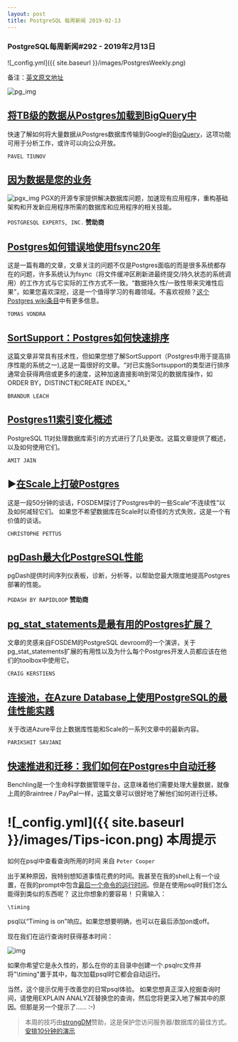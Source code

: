 ```yaml
---
layout: post
title: PostgreSQL 每周新闻 2019-02-13
---
```


### PostgreSQL每周新闻#292 - 2019年2月13日
![_config.yml]({{ site.baseurl }}/images/PostgresWeekly.png)

备注：[英文原文地址](https://postgresweekly.com/issues/292)

![pg_img](https://res.cloudinary.com/cpress/image/upload/w_1280,e_sharpen:60/ochjwlkwxnggjvhl94sk.jpg)

## [将TB级的数据从Postgres加载到BigQuery中](https://dzone.com/articles/loading-terabytes-of-data-from-postgres-into-bigqu)
快速了解如何将大量数据从Postgres数据库传输到Google的[BigQuery](https://cloud.google.com/bigquery/)，这项功能可用于分析工作，或许可以向公众开放。

`PAVEL TIUNOV`

## [因为数据是您的业务](https://pgexperts.com/)
![pgx_img](https://copm.s3.amazonaws.com/27676a9c.png)
PGX的开源专家提供解决数据库问题，加速现有应用程序，重构基础架构和开发新应用程序所需的数据库和应用程序的相关技能。

`POSTGRESQL EXPERTS, INC.` **赞助商**

## [Postgres如何错误地使用fsync20年](https://fosdem.org/2019/schedule/event/postgresql_fsync/)
这是一篇有趣的文章，文章关注的问题不仅是Postgres面临的而是很多系统都存在的问题，许多系统认为fsync（将文件缓冲区刷新进最终提交/持久状态的系统调用）的工作方式与它实际的工作方式不一致。“数据持久性/一致性带来灾难性后果”，如果您喜欢深挖，这是一个值得学习的有趣领域。不喜欢视频？[这个Postgres wiki条目](https://wiki.postgresql.org/wiki/Fsync_Errors)中有更多信息。

`TOMAS VONDRA`

## [SortSupport：Postgres如何快速排序](https://brandur.org/sortsupport)
这篇文章非常具有技术性，但如果您想了解SortSupport（Postgres中用于提高排序性能的系统之一),这是一篇很好的文章。“对已实施Sortsupport的类型进行排序通常会获得两倍或更多的速度，这种加速直接影响到常见的数据库操作，如ORDER BY，DISTINCT和CREATE INDEX。”

`BRANDUR LEACH`

## [Postgres11索引变化概述](https://severalnines.com/blog/overview-index-changes-postgresql-11)
PostgreSQL 11对处理数据库索引的方式进行了几处更改。这篇文章提供了概述，以及如何使用它们。

`AMIT JAIN`

## ▶[在Scale上打破Postgres](https://fosdem.org/2019/schedule/event/breaking_postgresql_on_scale/)
这是一段50分钟的谈话，FOSDEM探讨了Postgres中的一些Scale“不连续性”以及如何减轻它们。 如果您不希望数据库在Scale时以奇怪的方式失败，这是一个有价值的谈话。

`CHRISTOPHE PETTUS`

## [pgDash最大化PostgreSQL性能](https://pgdash.io/)
pgDash提供时间序列仪表板，诊断，分析等，以帮助您最大限度地提高Postgres部署的性能。

`PGDASH BY RAPIDLOOP` **赞助商**

## [pg_stat_statements是最有用的Postgres扩展？](https://www.citusdata.com/blog/2019/02/08/the-most-useful-postgres-extension-pg-stat-statements/)
文章的灵感来自FOSDEM的PostgreSQL devroom的一个演讲，关于pg_stat_statements扩展的有用性以及为什么每个Postgres开发人员都应该在他们的toolbox中使用它。

`CRAIG KERSTIENS`

## [连接池，在Azure Database上使用PostgreSQL的最佳性能实践](https://azure.microsoft.com/en-us/blog/performance-best-practices-for-using-azure-database-for-postgresql-connection-pooling/)
关于改进Azure平台上数据库性能和Scale的一系列文章中的最新内容。

`PARIKSHIT SAVJANI`

## [快速推进和迁移：我们如何在Postgres中自动迁移](https://benchling.engineering/move-fast-and-migrate-things-how-we-automated-migrations-in-postgres-d60aba0fc3d4)
Benchling是一个生命科学数据管理平台，这意味着他们需要处理大量数据，就像上周的Braintree / PayPal一样，这篇文章可以很好地了解他们如何进行迁移。

# ![_config.yml]({{ site.baseurl }}/images/Tips-icon.png)   本周提示
如何在psql中查看查询所用的时间
来自 `Peter Cooper`

出于某种原因，我特别想知道事情花费的时间。我甚至在我的shell上有一个设置，在我的prompt中包含[最后一个命令的运行时间](https://jakemccrary.com/blog/2015/05/03/put-the-last-commands-run-time-in-your-bash-prompt/)。但是在使用psql时我们怎么能得到类似的东西呢？
这比你想象的要容易！ 只需输入：

`\timing` 

psql以“Timing is on”响应。如果您想要明确，也可以在最后添加on或off。

现在我们在运行查询时获得基本时间：

![img](https://res.cloudinary.com/cpress/image/upload/w_1280,e_sharpen:60/qhneibej28rs6gl3vilr.jpg)

如果你希望它是永久性的，那么在你的主目录中创建一个.psqlrc文件并将"\timing"置于其中，每次加载psql时它都会自动运行。

当然，这个提示仅用于改善您的日常psql体验。 如果您想真正深入挖掘查询时间，请使用EXPLAIN ANALYZE替换您的查询，然后您将更深入地了解其中的原因。但那是另一个提示了...... :-)

> 本周的技巧由[strongDM](https://postgresweekly.com/link/58601/web)赞助，这是保护您访问服务器/数据库的最佳方式。 [安排10分钟的演示](https://postgresweekly.com/link/58601/web)

